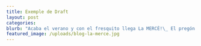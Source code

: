 ```yaml
---
title: Exemple de Draft
layout: post
categories:
blurb: "Acaba el verano y con el fresquito llega La MERCÈ!\_ El pregón marca el inicio de las fiestas con una más que variada oferta de actos culturales, musicales, teatro y danza. Una buena oportunidad para ver\_ los tradicionales\_ “correfoc” y “castellers” , espectáculos en playas y en muchos de los parques de la ciudad. Hay de todo y para todos, edades y estilos diversos."
featured_image: /uploads/blog-la-merce.jpg
---
```

